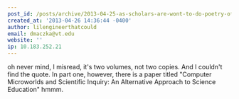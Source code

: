 ```yaml
---
post_id: /posts/archive/2013-04-25-as-scholars-are-wont-to-do-poetry-of-the-brachristochrone-problem/
created_at: '2013-04-26 14:36:44 -0400'
author: lilengineerthatcould
email: dmaczka@vt.edu
website: ''
ip: 10.183.252.21
---
```


oh never mind, I misread, it's two volumes, not two copies. And I couldn't find the quote.  In part one, however, there is a paper titled "Computer Microworlds and Scientific Inquiry: An Alternative Approach to Science Education" hmmm.